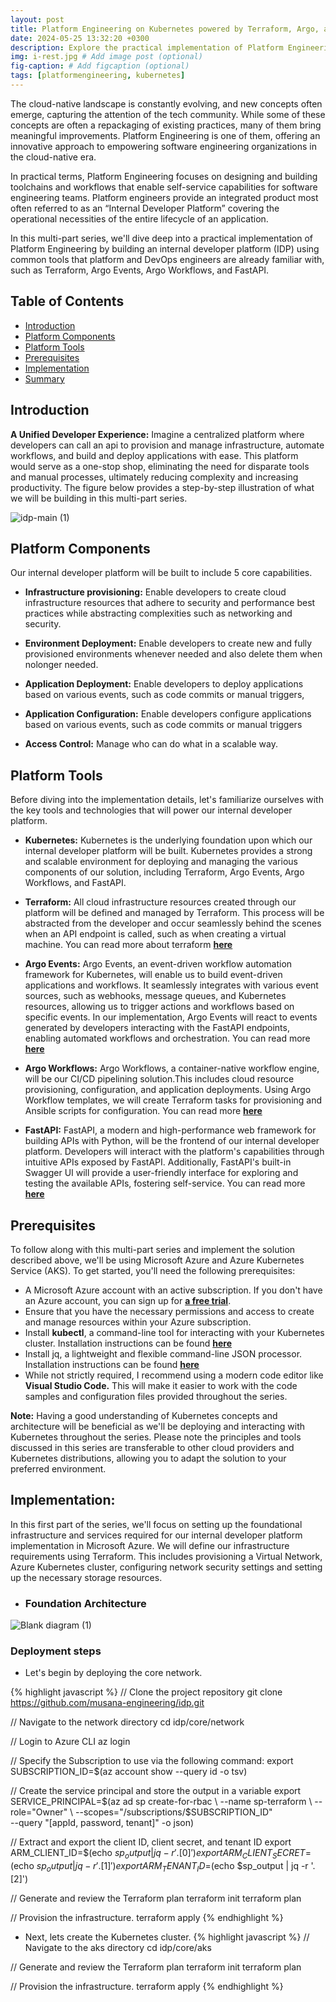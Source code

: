 ```yaml
---
layout: post
title: Platform Engineering on Kubernetes powered by Terraform, Argo, and FastAPI - Part 1
date: 2024-05-25 13:32:20 +0300
description: Explore the practical implementation of Platform Engineering using powerful tools like Terraform, Argo Events, Argo Workflows
img: i-rest.jpg # Add image post (optional)
fig-caption: # Add figcaption (optional)
tags: [platformengineering, kubernetes]
---
```

The cloud-native landscape is constantly evolving, and new concepts often emerge, capturing the attention of the tech community. While some of these concepts are often a repackaging of existing practices, many of them bring meaningful improvements. Platform Engineering is one of them, offering an innovative approach to empowering software engineering organizations in the cloud-native era.

In practical terms, Platform Engineering focuses on designing and building toolchains and workflows that enable self-service capabilities for software engineering teams. Platform engineers provide an integrated product most often referred to as an “Internal Developer Platform” covering the operational necessities of the entire lifecycle of an application.

In this multi-part series, we'll dive deep into a practical implementation of Platform Engineering by building an internal developer platform (IDP) using common tools that platform and DevOps engineers are already familiar with, such as Terraform, Argo Events, Argo Workflows, and FastAPI.

## Table of Contents
- [Introduction ](#introduction)
- [Platform Components](#platform-components)
- [Platform Tools ](#platform-tools)
- [Prerequisites ](#prerequisites)
- [Implementation ](#implementation)
- [Summary ](#summary)

## Introduction
**A Unified Developer Experience:** Imagine a centralized platform where developers can call an api to provision and manage infrastructure, automate workflows, and build and deploy applications with ease. This platform would serve as a one-stop shop, eliminating the need for disparate tools and manual processes, ultimately reducing complexity and increasing productivity. The figure below provides a step-by-step illustration of what we will be building in this multi-part series.

![idp-main (1)](https://github.com/musana-engineering/idp/assets/151420844/0230bd49-167b-463e-9e5e-eb576e666c8a)

## Platform Components
Our internal developer platform will be built to include 5 core capabilities.

- **Infrastructure provisioning:** Enable developers to create cloud infrastructure resources that adhere to security and performance best practices while abstracting complexities such  as networking and security.  

- **Environment Deployment:** Enable developers to create new and fully provisioned environments whenever needed and also delete them when nolonger needed.

- **Application Deployment:** Enable developers to deploy applications based on various events, such as code commits or manual triggers,

- **Application Configuration:** Enable developers configure applications based on various events, such as code commits or manual triggers

- **Access Control:** Manage who can do what in a scalable way.

## Platform Tools
Before diving into the implementation details, let's familiarize ourselves with the key tools and technologies that will power our internal developer platform.

- **Kubernetes:** Kubernetes is the underlying foundation upon which our internal developer platform will be built. Kubernetes provides a strong and scalable environment for deploying and managing the various components of our solution, including Terraform, Argo Events, Argo Workflows, and FastAPI.

- **Terraform:** All cloud infrastructure resources created through our platform will be defined and managed by Terraform. This process will be abstracted from the developer and occur seamlessly behind the scenes when an API endpoint is called, such as when creating a virtual machine. You can read more about terraform **[here](https://www.terraform.io/)**

- **Argo Events:** Argo Events, an event-driven workflow automation framework for Kubernetes, will enable us to build event-driven applications and workflows. It seamlessly integrates with various event sources, such as webhooks, message queues, and Kubernetes resources, allowing us to trigger actions and workflows based on specific events. In our implementation, Argo Events will react to events generated by developers interacting with the FastAPI endpoints, enabling automated workflows and orchestration. You can read more **[here](https://argoproj.github.io/argo-events/)**

- **Argo Workflows:** Argo Workflows, a container-native workflow engine, will be our CI/CD pipelining solution.This includes cloud resource provisioning, configuration, and application deployments. Using Argo Workflow templates, we will create Terraform tasks for provisioning and Ansible scripts for configuration. You can read more **[here](https://argoproj.github.io/workflows/)**

- **FastAPI:** FastAPI, a modern and high-performance web framework for building APIs with Python, will be the frontend of our internal developer platform. Developers will interact with the platform's capabilities through intuitive APIs exposed by FastAPI. Additionally, FastAPI's built-in Swagger UI will provide a user-friendly interface for exploring and testing the available APIs, fostering self-service. You can read more **[here](https://fastapi.tiangolo.com/)**

## Prerequisites
To follow along with this multi-part series and implement the solution described above, we'll be using Microsoft Azure and Azure Kubernetes Service (AKS). To get started, you'll need the following prerequisites:

- A Microsoft Azure account with an active subscription. If you don't have an Azure account, you can sign up for **[a free trial](https://azure.microsoft.com/en-us/pricing/offers/ms-azr-0044p)**. 
- Ensure that you have the necessary permissions and access to create and manage resources within your Azure subscription.
- Install **kubectl**, a command-line tool for interacting with your Kubernetes cluster. Installation instructions can be found **[here](https://kubernetes.io/docs/tasks/tools/install-kubectl-linux/)**
- Install jq, a lightweight and flexible command-line JSON processor. Installation instructions can be found **[here](https://jqlang.github.io/jq/)**
- While not strictly required, I recommend using a modern code editor like **Visual Studio Code.** This will make it easier to work with the code samples and configuration files provided throughout the series.

**Note:** Having a good understanding of Kubernetes concepts and architecture will be beneficial as we'll be deploying and interacting with Kubernetes throughout the series. Please note the principles and tools discussed in this series are transferable to other cloud providers and Kubernetes distributions, allowing you to adapt the solution to your preferred environment.

## Implementation: 
In this first part of the series, we'll focus on setting up the foundational infrastructure and services required for our internal developer platform implementation in Microsoft Azure. We will define our infrastructure requirements using Terraform. This includes provisioning a Virtual Network, Azure Kubernetes cluster, configuring network security settings and setting up the necessary storage resources.

- ### Foundation Architecture
![Blank diagram (1)](https://github.com/musana-engineering/internaldevplatform/assets/151420844/30f02448-fdd3-4d08-a150-b03fc1a97c91)
### Deployment steps
- Let's begin by deploying the core network.

{% highlight javascript %}
// Clone the project repository
git clone https://github.com/musana-engineering/idp.git

// Navigate to the network directory
cd idp/core/network

// Login to Azure CLI
az login

// Specify the Subscription to use via the following command:
export SUBSCRIPTION_ID=$(az account show --query id -o tsv)

// Create the service principal and store the output in a variable
export SERVICE_PRINCIPAL=$(az ad sp create-for-rbac \
--name sp-terraform \
--role="Owner" \
--scopes="/subscriptions/$SUBSCRIPTION_ID" \
--query "[appId, password, tenant]" -o json)

// Extract and export the client ID, client secret, and tenant ID
export ARM_CLIENT_ID=$(echo $sp_output | jq -r '.[0]')
export ARM_CLIENT_SECRET=$(echo $sp_output | jq -r '.[1]')
export ARM_TENANT_ID=$(echo $sp_output | jq -r '.[2]')

// Generate and review the Terraform plan
terraform init
terraform plan

// Provision the infrastructure.
terraform apply
{% endhighlight %}

- Next, lets create the Kubernetes cluster.
{% highlight javascript %}
// Navigate to the aks directory
cd idp/core/aks

// Generate and review the Terraform plan
terraform init
terraform plan

// Provision the infrastructure.
terraform apply
{% endhighlight %}
